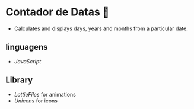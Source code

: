 # Contador de Datas 📅

- Calculates and displays days, years and months from a particular date.

## linguagens 

- *JavaScript*

## Library  
- *LottieFiles* for animations
- *Unicons* for icons